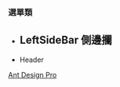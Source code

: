 ### 選單類

- LeftSideBar 側邊攔
  --
- Header

<a href="https://preview.pro.ant.design/dashboard/analysis">Ant Design Pro</a>
